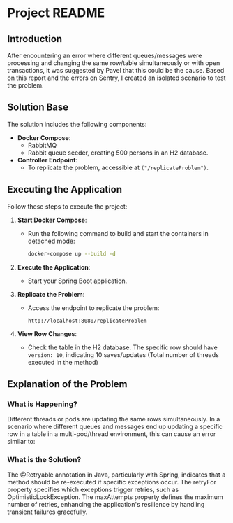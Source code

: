# Project README

## Introduction

After encountering an error where different queues/messages were processing and changing the same row/table simultaneously or with open transactions, it was suggested by Pavel that this could be the cause. Based on this report and the errors on Sentry, I created an isolated scenario to test the problem.

## Solution Base

The solution includes the following components:

- **Docker Compose**:
    - RabbitMQ
    - Rabbit queue seeder, creating 500 persons in an H2 database.
- **Controller Endpoint**:
    - To replicate the problem, accessible at `("/replicateProblem")`.

## Executing the Application

Follow these steps to execute the project:

1. **Start Docker Compose**:
    - Run the following command to build and start the containers in detached mode:
      ```sh
      docker-compose up --build -d
      ```
2. **Execute the Application**:
    - Start your Spring Boot application.

3. **Replicate the Problem**:
    - Access the endpoint to replicate the problem:
      ```
      http://localhost:8080/replicateProblem
      ```

4. **View Row Changes**:
    - Check the table in the H2 database. The specific row should have `version: 10`, indicating 10 saves/updates (Total number of threads executed in the method)

## Explanation of the Problem

### What is Happening?

Different threads or pods are updating the same rows simultaneously. In a scenario where different queues and messages end up updating a specific row in a table in a multi-pod/thread environment, this can cause an error similar to:

### What is the Solution?

The @Retryable annotation in Java, particularly with Spring, indicates that a method should be re-executed if specific exceptions occur. The retryFor property specifies which exceptions trigger retries, such as OptimisticLockException. The maxAttempts property defines the maximum number of retries, enhancing the application's resilience by handling transient failures gracefully.







